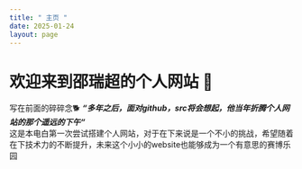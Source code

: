 ```yaml
---
title: " 主页 "
date: 2025-01-24
layout: page
---
```


# 欢迎来到邵瑞超的个人网站 🙂
写在前面的碎碎念🐕
***“多年之后，面对github，src将会想起，他当年折腾个人网站的那个遥远的下午“***   
这是本电白第一次尝试搭建个人网站，对于在下来说是一个不小的挑战，希望随着在下技术力的不断提升，未来这个小小的website也能够成为一个有意思的赛博乐园